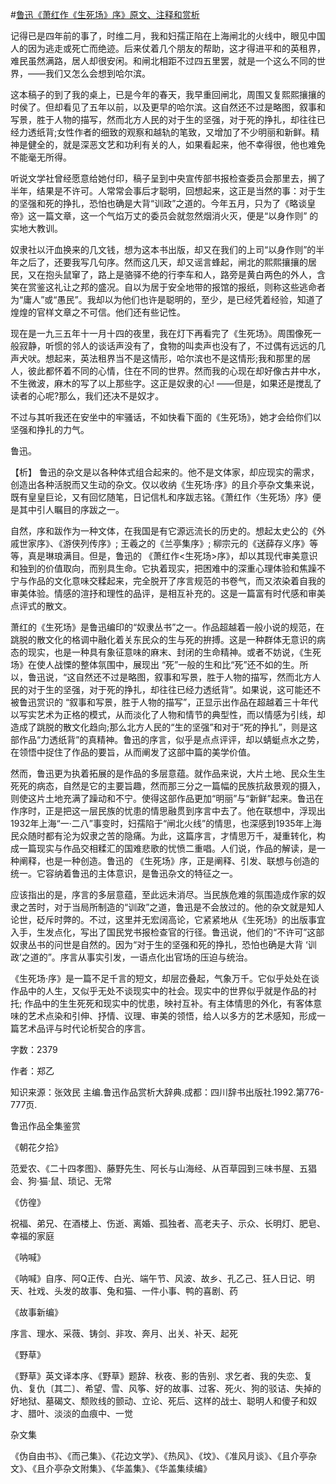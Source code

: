 #[鲁迅《萧红作《生死场》序》原文、注释和赏析](https://www.vrrw.net/wx/9793.html)

记得已是四年前的事了，时维二月，我和妇孺正陷在上海闸北的火线中，眼见中国人的因为逃走或死亡而绝迹。后来仗着几个朋友的帮助，这才得进平和的英租界，难民虽然满路，居人却很安闲。和闸北相距不过四五里罢，就是一个这么不同的世界，——我们又怎么会想到哈尔滨。

这本稿子的到了我的桌上，已是今年的春天，我早重回闸北，周围又复熙熙攘攘的时侯了。但却看见了五年以前，以及更早的哈尔滨。这自然还不过是略图，叙事和写景，胜于人物的描写，然而北方人民的对于生的坚强，对于死的挣扎，却往往已经力透纸背;女性作者的细致的观察和越轨的笔致，又增加了不少明丽和新鲜。精神是健全的，就是深恶文艺和功利有关的人，如果看起来，他不幸得很，他也难免不能毫无所得。

听说文学社曾经愿意给她付印，稿子呈到中央宣传部书报检查委员会那里去，搁了半年，结果是不许可。人常常会事后才聪明，回想起来，这正是当然的事：对于生的坚强和死的挣扎，恐怕也确是大背“训政”之道的。今年五月，只为了《略谈皇帝》这一篇文章，这一个气焰万丈的委员会就忽然烟消火灭，便是“以身作则” 的实地大教训。

奴隶社以汗血换来的几文钱，想为这本书出版，却又在我们的上司“以身作则”的半年之后了，还要我写几句序。然而这几天，却又谣言蜂起，闸北的熙熙攘攘的居民，又在抱头鼠窜了，路上是骆驿不绝的行李车和人，路旁是黄白两色的外人，含笑在赏鉴这礼让之邦的盛况。自以为居于安全地带的报馆的报纸，则称这些逃命者为“庸人”或“愚民”。我却以为他们也许是聪明的，至少，是已经凭着经验，知道了煌煌的官样文章之不可信。他们还有些记性。

现在是一九三五年十一月十四的夜里，我在灯下再看完了《生死场》。周围像死一般寂静，听惯的邻人的谈话声没有了，食物的叫卖声也没有了，不过偶有远远的几声犬吠。想起来，英法租界当不是这情形，哈尔滨也不是这情形;我和那里的居人，彼此都怀着不同的心情，住在不同的世界。然而我的心现在却好像古井中水，不生微波，麻木的写了以上那些字。这正是奴隶的心! ——但是，如果还是搅乱了读者的心呢?那么，我们还决不是奴才。

不过与其听我还在安坐中的牢骚话，不如快看下面的《生死场》，她才会给你们以坚强和挣扎的力气。

鲁迅。



【析】 鲁迅的杂文是以各种体式组合起来的。他不是文体家，却应现实的需求，创造出各种活脱而又生动的杂文。仅以收纳《生死场·序》的且介亭杂文集来说，既有皇皇巨论，又有回忆随笔，日记信札和序跋志铭。《萧红作〈生死场〉序》便是其中引人瞩目的序跋之一。

自然，序和跋作为一种文体，在我国是有它源远流长的历史的。想起太史公的《外戚世家序》、《游侠列传序》; 王羲之的《兰亭集序》; 柳宗元的《送薛存义序》等等，真是琳琅满目。但是，鲁迅的 《萧红作<生死场>序》，却以其现代审美意识和独到的价值取向，而别具生命。它执着现实，把困难中的深重心理体验和焦躁不宁与作品的文化意味交糅起来，完全脱开了序言规范的书卷气，而又浓染着自我的审美体验。情感的渲抒和理性的品评，是相互补充的。这是一篇富有时代感和审美点评式的散文。

萧红的《生死场》是鲁迅编印的“奴隶丛书”之一。作品超越着一般小说的规范，在跳脱的散文化的格调中融化着关东民众的生与死的拚搏。这是一种群体无意识的病态的现实，也是一种具有象征意味的麻末、封闭的生命精神。或者不妨说，《生死场》在使人战慄的整体氛围中，展现出 “死”一般的生和比“死”还不如的生。所以，鲁迅说，“这自然还不过是略图，叙事和写景，胜于人物的描写，然而北方人民的对于生的坚强，对于死的挣扎，却往往已经力透纸背”。如果说，这可能还不被鲁迅赏识的 “叙事和写景，胜于人物的描写”，正显示出作品在超越着三十年代以写实艺术为正格的模式，从而淡化了人物和情节的典型性，而以情感为引线，却造成了跳脱的散文化趋向;那么北方人民的“生的坚强”和对于“死的挣扎”，则是这部作品“力透纸背”的真精神。鲁迅的序言，似乎是点点评评，却以蜻蜓点水之势，在领悟中捉住了作品的要旨，从而阐发了这部中篇的美学价值。

然而，鲁迅更为执着拓展的是作品的多层意蕴。就作品来说，大片土地、民众生生死死的病态，自然是它的主要旨趣，然而那三分之一篇幅的民族抗敌景观的摄入，则使这片土地充满了躁动和不宁。使得这部作品更加“明丽”与“新鲜”起来。鲁迅在作序时，正是把这一层民族的忧患的情思融贯到序言中去了。他在联想中，浮现出1932年上海“一·二八”事变时，妇孺陷于“闸北火线”的情思，也深感到1935年上海民众随时都有沦为奴隶之苦的隐痛。为此，这篇序言，才情思万千，凝重转化，构成一篇现实与作品交相糅汇的国难悲歌的忧愤二重唱。人们说，作品的解读，是一种阐释，也是一种创造。鲁迅的 《生死场》序，正是阐释、引发、联想与创造的统一。它容纳着鲁迅的主体意识，是鲁迅杂文的特征之一。

应该指出的是，序言的多层意蕴，至此远未消尽。当民族危难的氛围造成作家的奴隶之苦时，对于当局所制造的“训政”之道，鲁迅是不会放过的。他的杂文就是知人论世，砭斥时弊的。不过，这里并无宏阔高论，它紧紧地从《生死场》的出版事宜入手，生发点化，写出了国民党书报检查官的行径。鲁迅说，他们的“不许可”这部奴隶丛书的问世是自然的。因为“对于生的坚强和死的挣扎，恐怕也确是大背 ‘训政’之道的”。序言从事实引发，一语点化出官场的压迫与统治。

《生死场·序》是一篇不足千言的短文，却层峦叠起，气象万千。它似乎处处在谈作品中的人生，又似乎无处不谈现实中的社会。现实中的世界似乎就是作品的衬托; 作品中的生生死死和现实中的忧患，映衬互补。有主体情思的外化，有客体意味的艺术点染和引伸、抒情、议理、审美的领悟，给人以多方的艺术感知，形成一篇艺术品评与时代论析契合的序言。

字数：2379

作者：郑乙

知识来源：张效民 主编.鲁迅作品赏析大辞典.成都：四川辞书出版社.1992.第776-777页.

鲁迅作品全集鉴赏

《朝花夕拾》

范爱农、《二十四孝图》、藤野先生、阿长与山海经、从百草园到三味书屋、五猖会、狗·猫·鼠、琐记、无常

《仿徨》

祝福、弟兄、在酒楼上、伤逝、离婚、孤独者、高老夫子、示众、长明灯、肥皂、幸福的家庭

《呐喊》

《呐喊》自序、阿Q正传、白光、端午节、风波、故乡、孔乙己、狂人日记、明天、社戏、头发的故事、兔和猫、一件小事、鸭的喜剧、药

《故事新编》

序言、理水、采薇、铸剑、非攻、奔月、出关、补天、起死

《野草》

《野草》英文译本序、《野草》题辞、秋夜、影的告别、求乞者、我的失恋、复仇、复仇〔其二〕、希望、雪、风筝、好的故事、过客、死火、狗的驳诘、失掉的好地狱、墓碣文、颓败线的颤动、立论、死后、这样的战士、聪明人和傻子和奴才、腊叶、淡淡的血痕中、一觉

杂文集

《伪自由书》、《而己集》、《花边文学》、《热风》、《坟》、《准风月谈》、《且介亭杂文》、《且介亭杂文附集》、《华盖集》、《华盖集续编》

